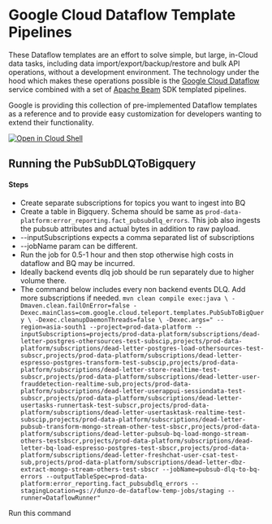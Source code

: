 # Google Cloud Dataflow Template Pipelines

These Dataflow templates are an effort to solve simple, but large, in-Cloud data
tasks, including data import/export/backup/restore and bulk API operations,
without a development environment. The technology under the hood which makes
these operations possible is the
[Google Cloud Dataflow](https://cloud.google.com/dataflow/) service combined
with a set of [Apache Beam](https://beam.apache.org/) SDK templated pipelines.

Google is providing this collection of pre-implemented Dataflow templates as a
reference and to provide easy customization for developers wanting to extend
their functionality.

[![Open in Cloud Shell](http://gstatic.com/cloudssh/images/open-btn.svg)](https://console.cloud.google.com/cloudshell/editor?cloudshell_git_repo=https%3A%2F%2Fgithub.com%2FGoogleCloudPlatform%2FDataflowTemplates.git)

## Running the PubSubDLQToBigquery

#### Steps

- Create separate subscriptions for topics you want to ingest into BQ
- Create a table in Bigquery. Schema should be same as `prod-data-platform:error_reporting.fact_pubsubdlq_errors`. This job also ingests the pubsub attributes and actual bytes in addition to raw payload.
 - --inputSubscriptions expects a comma separated list of subscriptions
 - --jobName param can be different.
 - Run the job for 0.5-1 hour and then stop otherwise high costs in dataflow and BQ may be incurred.
 - Ideally backend events dlq job should be run separately due to higher volume there.
- The command below includes every non backend events DLQ. Add more subscriptions if needed.
`mvn clean compile exec:java \
 -Dmaven.clean.failOnError=false -Dexec.mainClass=com.google.cloud.teleport.templates.PubSubToBigQuery \
 -Dexec.cleanupDaemonThreads=false \
 -Dexec.args=" --region=asia-south1 --project=prod-data-platform --inputSubscriptions=projects/prod-data-platform/subscriptions/dead-letter-postgres-othersources-test-subscip,projects/prod-data-platform/subscriptions/dead-letter-postgres-load-othersources-test-subscr,projects/prod-data-platform/subscriptions/dead-letter-espresso-postgres-transform-test-subscip,projects/prod-data-platform/subscriptions/dead-letter-store-realtime-test-subscr,projects/prod-data-platform/subscriptions/dead-letter-user-frauddetection-realtime-sub,projects/prod-data-platform/subscriptions/dead-letter-userappui-sessiondata-test-subscr,projects/prod-data-platform/subscriptions/dead-letter-usertasks-runnertask-test-subscr,projects/prod-data-platform/subscriptions/dead-letter-usertasktask-realtime-test-subscip,projects/prod-data-platform/subscriptions/dead-letter-pubsub-transform-mongo-stream-other-test-sbscr,projects/prod-data-platform/subscriptions/dead-letter-pubsub-bq-load-mongo-stream-others-testsbscr,projects/prod-data-platform/subscriptions/dead-letter-bq-load-espresso-postgres-test-sbscr,projects/prod-data-platform/subscriptions/dead-letter-freshchat-user-csat-test-sub,projects/prod-data-platform/subscriptions/dead-letter-dbz-extract-mongo-stream-others-test-sbscr --jobName=pubsub-dlq-to-bq-errors --outputTableSpec=prod-data-platform:error_reporting.fact_pubsubdlq_errors --stagingLocation=gs://dunzo-de-dataflow-temp-jobs/staging --runner=DataflowRunner"
`

Run this command 
